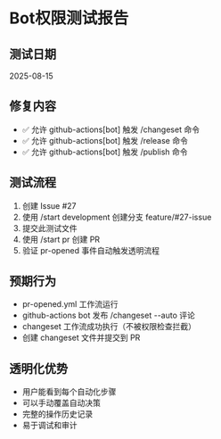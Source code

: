 # Bot权限测试报告

## 测试日期
2025-08-15

## 修复内容
- ✅ 允许 github-actions[bot] 触发 /changeset 命令
- ✅ 允许 github-actions[bot] 触发 /release 命令  
- ✅ 允许 github-actions[bot] 触发 /publish 命令

## 测试流程
1. 创建 Issue #27
2. 使用 /start development 创建分支 feature/#27-issue
3. 提交此测试文件
4. 使用 /start pr 创建 PR
5. 验证 pr-opened 事件自动触发透明流程

## 预期行为
- pr-opened.yml 工作流运行
- github-actions bot 发布 /changeset --auto 评论
- changeset 工作流成功执行（不被权限检查拦截）
- 创建 changeset 文件并提交到 PR

## 透明化优势
- 用户能看到每个自动化步骤
- 可以手动覆盖自动决策
- 完整的操作历史记录
- 易于调试和审计